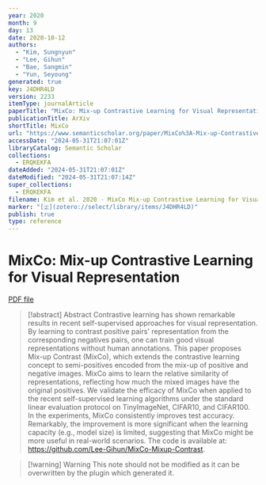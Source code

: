 ```yaml
---
year: 2020
month: 9
day: 13
date: 2020-10-12
authors:
  - "Kim, Sungnyun"
  - "Lee, Gihun"
  - "Bae, Sangmin"
  - "Yun, Seyoung"
generated: true
key: J4DHR4LD
version: 2233
itemType: journalArticle
paperTitle: "MixCo: Mix-up Contrastive Learning for Visual Representation"
publicationTitle: ArXiv
shortTitle: MixCo
url: "https://www.semanticscholar.org/paper/MixCo%3A-Mix-up-Contrastive-Learning-for-Visual-Kim-Lee/3021152ab7540da7fd85baf2560568d8ef4a9b23"
accessDate: "2024-05-31T21:07:01Z"
libraryCatalog: Semantic Scholar
collections:
  - ERQKEKFA
dateAdded: "2024-05-31T21:07:01Z"
dateModified: "2024-05-31T21:07:14Z"
super_collections:
  - ERQKEKFA
filename: Kim et al. 2020 - MixCo Mix-up Contrastive Learning for Visual Representation.pdf
marker: "[🇿](zotero://select/library/items/J4DHR4LD)"
publish: true
type: reference
---
```

# MixCo: Mix-up Contrastive Learning for Visual Representation

[PDF file](/Papers/PDFs/Kim%20et%20al.%202020%20-%20MixCo%20Mix-up%20Contrastive%20Learning%20for%20Visual%20Representation.pdf)

> [!abstract] Abstract
> Contrastive learning has shown remarkable results in recent self-supervised approaches for visual representation. By learning to contrast positive pairs' representation from the corresponding negatives pairs, one can train good visual representations without human annotations. This paper proposes Mix-up Contrast (MixCo), which extends the contrastive learning concept to semi-positives encoded from the mix-up of positive and negative images. MixCo aims to learn the relative similarity of representations, reflecting how much the mixed images have the original positives. We validate the efficacy of MixCo when applied to the recent self-supervised learning algorithms under the standard linear evaluation protocol on TinyImageNet, CIFAR10, and CIFAR100. In the experiments, MixCo consistently improves test accuracy. Remarkably, the improvement is more significant when the learning capacity (e.g., model size) is limited, suggesting that MixCo might be more useful in real-world scenarios. The code is available at: https://github.com/Lee-Gihun/MixCo-Mixup-Contrast.

>[!warning] Warning
> This note should not be modified as it can be overwritten by the plugin which generated it.

